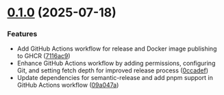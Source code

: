 # [0.1.0](https://github.com/greenhub-labs/backend/compare/v0.0.1...v0.1.0) (2025-07-18)


### Features

* Add GitHub Actions workflow for release and Docker image publishing to GHCR ([7116ac9](https://github.com/greenhub-labs/backend/commit/7116ac99344539e8202dcae710fc8f784907e65d))
* Enhance GitHub Actions workflow by adding permissions, configuring Git, and setting fetch depth for improved release process ([0ccadef](https://github.com/greenhub-labs/backend/commit/0ccadefe60aa34268d490d6418dde024cab64a87))
* Update dependencies for semantic-release and add pnpm support in GitHub Actions workflow ([09a047a](https://github.com/greenhub-labs/backend/commit/09a047aaec5be397f05f0822020b5d0ad552d32e))
